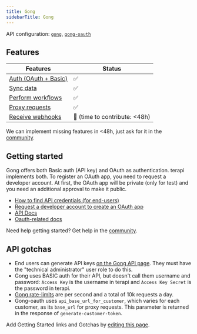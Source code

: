 ```yaml
---
title: Gong  
sidebarTitle: Gong  
---
```


API configuration: [`gong`](https://terapi.dev/providers.yaml), [`gong-oauth`](https://terapi.dev/providers.yaml)

## Features

| Features | Status |
| - | - |
| [Auth (OAuth + Basic)](/integrate/guides/authorize-an-api) | ✅ |
| [Sync data](https://terapi.gitbook.io/terapi-api-explorer/integrate/guides/sync-data-from-an-api) | ✅ |
| [Perform workflows](https://terapi.gitbook.io/terapi-api-explorer/integrate/guides/perform-workflows-with-an-api) | ✅ |
| [Proxy requests](https://terapi.gitbook.io/terapi-api-explorer/integrate/guides/proxy-requests-to-an-api) | ✅ |
| [Receive webhooks](https://terapi.gitbook.io/terapi-api-explorer/integrate/guides/receive-webhooks-from-an-api) | 🚫 (time to contribute: &lt;48h) |

We can implement missing features in &lt;48h, just ask for it in the [community](#).

## Getting started

Gong offers both Basic auth (API key) and OAuth as authentication. terapi implements both. To register an OAuth app, you need to request a developer account. At first, the OAuth app will be private (only for test) and you need an additional approval to make it public.

-   [How to find API credentials (for end-users)](https://help.gong.io/hc/en-us/articles/360042449451-Receive-access-to-the-API)
-   [Request a developer account to create an OAuth app](https://app.gong.io/welcome/developer/sign-up)
-   [API Docs](https://app.gong.io/settings/api/documentation#overview)
-   [Oauth-related docs](https://help.gong.io/hc/en-us/articles/13944551222157-Create-an-app-for-Gong)

Need help getting started? Get help in the [community](#).

## API gotchas

- End users can generate API keys [on the Gong API page](https://app.gong.io/company/api). They must have the "technical administrator" user role to do this.
- Gong uses BASIC auth for their API, but doesn't call them username and password: `Access Key` is the username in terapi and `Access Key Secret` is the password in terapi.
- [Gong rate-limits](https://app.gong.io/settings/api/documentation#overview) are per second and a total of 10k requests a day.
- Gong-oauth uses `api_base_url_for_customer`, which varies for each customer, as its `base_url` for proxy requests. This parameter is returned in the response of `generate-customer-token`.

Add Getting Started links and Gotchas by [editing this page](#).

